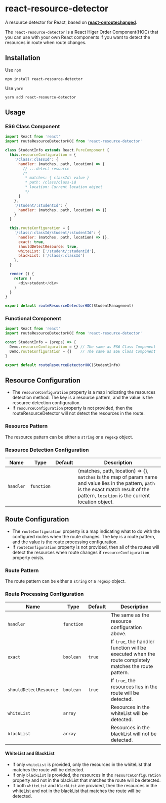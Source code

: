 # react-resource-detector
A resource detector for React, based on [**react-onroutechanged**](https://github.com/space-fe/react-onroutechanged).

The `react-resource-detector` is a React Higer Order Component(HOC) that you can use with your own React components if you want to detect the resources in route when route changes.

## Installation
Use `npm`
```shell
npm install react-resource-detector
```
Use `yarn`
```shell
yarn add react-resource-detector
```

## Usage

### ES6 Class Component
```javascript
import React from 'react'
import routeResourceDetectorHOC from 'react-resource-detector'

class StudentInfo extends React.PureComponent {
  this.resourceConfiguration = {
    '/class/:classId': {
      handler: (matches, path, location) => {
        // ...detect resource
        /*
         * matches: { classId: value }
         * path: /class/class-id
         * location: Current location object
         */
      }
    },
    '/student/:studentId': {
      handler: (matches, path, location) => {}
    }
  }

  this.routeConfiguration = {
    '/class/:classId/student/:studentId': {
      handler: (matches, path, location) => {},
      exact: true,
      shouldDetectResource: true,
      whiteList: ['/student/:studentId'],
      blackList: ['/class/:classId']
    },
  }

  render () {
    return (
      <div>student</div>
    )
  }
}

export default routeResourceDetectorHOC(StudentManagement)
```

### Functional Component
```javascript
import React from 'react'
import routeResourceDetectorHOC from 'react-resource-detector'

const StudentInfo = (props) => {
  Demo.resourceConfiguration = {} // The same as ES6 Class Component
  Demo.routeConfiguration = {}    // The same as ES6 Class Component
}

export default routeResourceDetectorHOC(StudentInfo)
```

## Resource Configuration
- The `resourceConfiguration` property is a map indicating the resources detection method. The key is a resource pattern, and the value is the resource detection configuration.
- If `resourceConfiguration` property is not provided, then the routeResourceDetector will not detect the resources in the route.

### Resource Pattern
The resource pattern can be either a `string` or a `regexp` object.

### Resource Detection Configuration
| Name           | Type      | Default | Description                                                                                                                                                                                                                             |
| -------------- | --------- | ------- | --------------------------------------------------------------------------------------------------------------------------------------------------------------------------------------------------------------------------------------- |
| `handler` | `function` |  | (matches, path, location) => {}, `matches` is the map of param name and value lies in the pattern, `path` is the exact match result of the pattern, `location` is the current location object. |

## Route Configuration
- The `routeConfiguration` property is a map indicating what to do with the configured routes when the route changes. The key is a route pattern, and the value is the route processing configuration.
- If `routeConfiguration` property is not provided, then all of the routes will detect the resources when route changes if `resourceConfiguration` property exists.

### Route Pattern
The route pattern can be either a `string` or a `regexp` object.

### Route Processing Configuration
| Name           | Type      | Default | Description                                                                                                                                                                                                                             |
| -------------- | --------- | ------- | --------------------------------------------------------------------------------------------------------------------------------------------------------------------------------------------------------------------------------------- |
| `handler` | `function` |  | The same as the resource configuration above. |
| `exact` | `boolean` | `true` | If `true`, the handler function will be executed when the route completely matches the route pattern. |
| `shouldDetectResource` | `boolean` | `true` | If `true`, the resources lies in the route will be detected. |
| `whiteList` | `array` |  | Resources in the whiteList will be detected. |
| `blackList` | `array` |  | Resources in the blackList will not be detected. |

#### WhiteList and BlackList
- If only `whiteList` is provided, only the resources in the whiteList that matches the route will be detected.
- If only `blackList` is provided, the resources in the `resourceConfiguration` property and not in the blackList that matches the route will be detected.
- If both `whiteList` and `blackList` are provided, then the resources in the whiteList and not in the blackList that matches the route will be detected.
